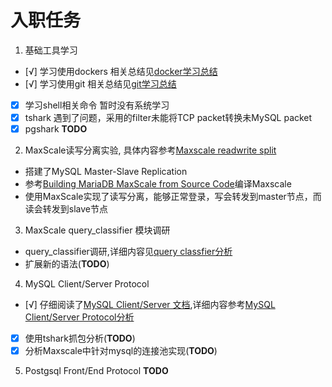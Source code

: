 # 入职任务

1. 基础工具学习
- [√] 学习使用dockers
  相关总结见[docker学习总结](./notes/docker.md)
- [√] 学习使用git
  相关总结见[git学习总结](./notes/git.md)
- [x] 学习shell相关命令
  暂时没有系统学习
- [x] tshark
  遇到了问题，采用的filter未能将TCP packet转换未MySQL packet
- [x] pgshark
  **TODO**

2. MaxScale读写分离实验, 具体内容参考[Maxscale readwrite split](./maxscale_readwritesplit/)
 - 搭建了MySQL Master-Slave Replication
 - 参考[Building MariaDB MaxScale from Source Code](https://mariadb.com/kb/en/mariadb-maxscale-22-building-mariadb-maxscale-from-source-code/)编译Maxscale
 - 使用MaxScale实现了读写分离，能够正常登录，写会转发到master节点，而读会转发到slave节点
3. MaxScale query_classifier 模块调研
- query_classifier调研,详细内容见[query classfier分析](./notes/query_classifier.md)
- 扩展新的语法(**TODO**)

4. MySQL Client/Server Protocol
- [√] 仔细阅读了[MySQL Client/Server 文档](https://mariadb.com/kb/en/mariadb-maxscale-22-building-mariadb-maxscale-from-source-code/),详细内容参考[MySQL Client/Server Protocol分析](./notes/mysql_protocol.md)
- [x] 使用tshark抓包分析(**TODO**)
- [x] 分析Maxscale中针对mysql的连接池实现(**TODO**)

5. Postgsql Front/End Protocol
**TODO**
